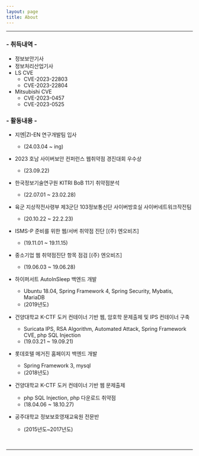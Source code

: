 ```yaml
---
layout: page
title: About
---
```


<hr>

### - 취득내역 -
- 정보보안기사
- 정보처리산업기사
- LS CVE
    - CVE-2023-22803
    - CVE-2023-22804
- ​Mitsubishi CVE
    - CVE-2023-0457
    - CVE-2023-0525

### - 활동내용 -
- 지엔|ZI-EN 연구개발팀 입사
    - (24.03.04 ~ ing)

- 2023 호남 사이버보안 컨퍼런스 웹취약점 경진대회 우수상
    - (23.09.22)

- 한국정보기술연구원 KITRI BoB 11기 취약점분석
    - (22.07.01 ~ 23.02.28)

- 육군 지상작전사령부 제3군단 103정보통신단 사이버방호실 사이버네트워크작전팀
    - (20.10.22 ~ 22.2.23)

- ISMS-P 준비를 위한 웹/서버 취약점 진단 [(주) 엔오비즈]
    - (19.11.01 ~ 19.11.15)

- 중소기업 웹 취약점진단 항목 점검 [(주) 엔오비즈]
    - (19.06.03 ~ 19.06.28)
  
- 하이퍼서트 AutoInSleep 백엔드 개발
     - Ubuntu 18.04, Spring Framework 4, Spring Security, Mybatis, MariaDB
     - (2019년도)

- 건양대학교 K-CTF 도커 컨테이너 기반 웹, 암호학 문제출제 및 IPS 컨테이너 구축
    - Suricata IPS, RSA Algorithm, Automated Attack, Spring Framework CVE, php SQL Injection
    - (19.03.21 ~ 19.09.21)

- 롯데호텔 메거진 홈페이지 백엔드 개발
    - Spring Framework 3, mysql
    - (2018년도)

-   건양대학교 K-CTF 도커 컨테이너 기반 웹 문제출제
    - php SQL Injection, php 다운로드 취약점
    - (18.04.06 ~ 18.10.27)

- 공주대학교 정보보호영재교육원 전문반
    - (2015년도~2017년도)

<br>
<hr>
